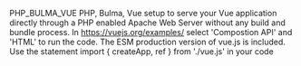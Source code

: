 PHP_BULMA_VUE
PHP, Bulma, Vue setup to serve your Vue application directly through a PHP enabled Apache Web Server without any build and bundle process.
In https://vuejs.org/examples/ select 'Compostion API' and 'HTML' to run the code.
The ESM production version of vue.js is included.
Use the statement import { createApp, ref } from './vue.js' in your code
